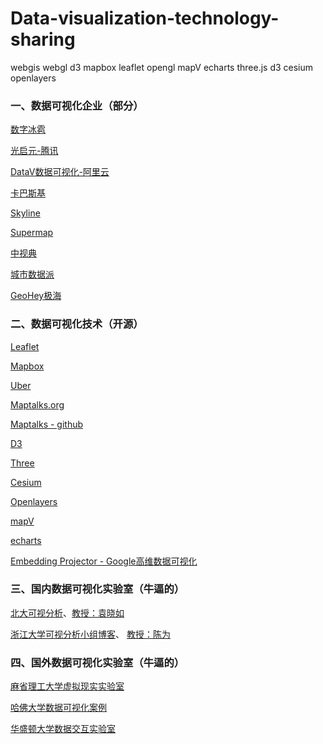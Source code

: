 # Data-visualization-technology-sharing
webgis webgl d3 mapbox leaflet opengl mapV echarts three.js d3 cesium openlayers

### 一、数据可视化企业（部分）

[数字冰雹](http://www.digihail.com/)

[光启元-腾讯](http://www.raykite.com/)

[DataV数据可视化-阿里云](https://data.aliyun.com/visual/datav?spm=5176.8142029.388261.549.OdJONk)

[卡巴斯基](https://2050.earth/)

[Skyline](http://www.skylineglobe.cn/)

[Supermap](https://www.supermap.com/cn/)

[中视典](http://www.vrp3d.com/)

[城市数据派](https://www.udparty.com/)

[GeoHey极海](https://geohey.com/gallery/)

### 二、数据可视化技术（开源）

[Leaflet](http://leafletjs.com/)

[Mapbox](https://www.mapbox.com/maps)

[Uber](http://uber.github.io/deck.gl/#/)

[Maptalks.org](http://www.maptalks.org/)

[Maptalks - github](https://github.com/maptalks)

[D3](https://d3js.org/)

[Three](https://threejs.org/)

[Cesium](https://cesiumjs.org/)

[Openlayers](https://github.com/openlayers/openlayers)

[mapV](http://mapv.baidu.com/examples/)

[echarts](https://github.com/ecomfe/echarts)

[Embedding Projector - Google高维数据可视化](http://projector.tensorflow.org/)

### 三、国内数据可视化实验室（牛逼的）

[北大可视分析](http://vis.pku.edu.cn/wiki/)、[教授：袁晓如](http://vis.pku.edu.cn/yuanxiaoru/)

[浙江大学可视分析小组博客](http://www.cad.zju.edu.cn/home/vagblog/)、 [教授：陈为](http://www.cad.zju.edu.cn/home/chenwei/index_cn.html)

### 四、国外数据可视化实验室（牛逼的）

[麻省理工大学虚拟现实实验室](http://senseable.mit.edu/)

[哈佛大学数据可视化案例](http://globe.cid.harvard.edu/?mode=productspace3D&id=PT)

[华盛顿大学数据交互实验室](http://idl.cs.washington.edu/)
